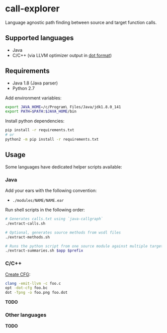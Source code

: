 # call-explorer

Language agnostic path finding between source and target function calls.

## Supported languages

- Java
- C/C++ (via LLVM optimizer output in [dot format](https://en.wikipedia.org/wiki/DOT_(graph_description_language)))

## Requirements

- Java 1.8 (Java parser)
- Python 2.7

Add environment variables:

```bash
export JAVA_HOME=/c/Program\ Files/Java/jdk1.8.0_141
export PATH=$PATH:$JAVA_HOME/bin
```

Install python dependencies:

```bash
pip install -r requirements.txt
# or
python2 -m pip install -r requirements.txt
```

## Usage

Some languages have dedicated helper scripts available:

### Java

Add your ears with the following convention:

- `./modules/NAME/NAME.ear`

Run shell scripts in the following order:

```bash
# Generates calls.txt using `java-callgraph`
./extract-calls.sh 

# Optional, generates source methods from wsdl files
./extract-methods.sh 

# Runs the python script from one source module against multiple target modules
./extract-summaries.sh $app $prefix
```

### C/C++

[Create CFG](https://gist.github.com/mudongliang/e911a9528bd61a6083e8692520a924a2):

```bash
clang -emit-llvm -c foo.c
opt -dot-cfg foo.bc
dot -Tpng -o foo.png foo.dot
```

**TODO**

### Other languages

**TODO**
